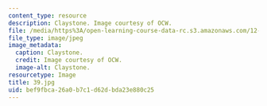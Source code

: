 ```yaml
---
content_type: resource
description: Claystone. Image courtesy of OCW.
file: /media/https%3A/open-learning-course-data-rc.s3.amazonaws.com/12-110-sedimentary-geology-fall-2004/bef9fbca26a0b7c1d62dbda23e880c25_39.jpg
file_type: image/jpeg
image_metadata:
  caption: Claystone.
  credit: Image courtesy of OCW.
  image-alt: Claystone.
resourcetype: Image
title: 39.jpg
uid: bef9fbca-26a0-b7c1-d62d-bda23e880c25
---
```

